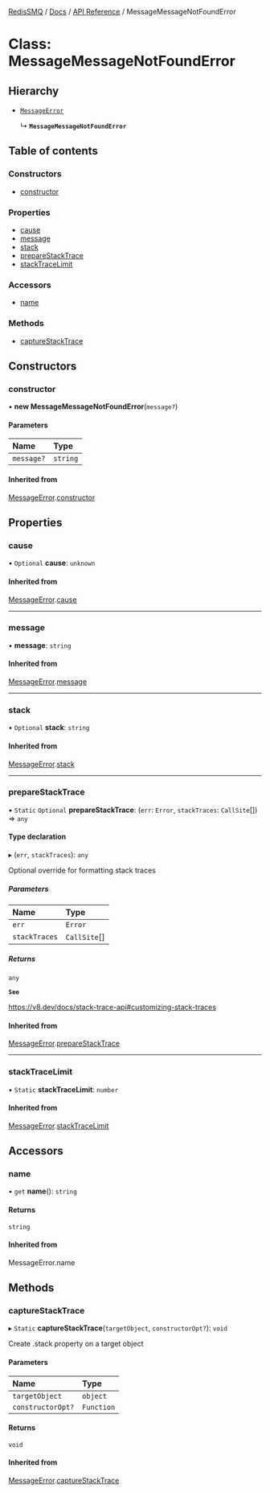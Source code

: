[RedisSMQ](../../../README.md) / [Docs](../../README.md) / [API Reference](../README.md) / MessageMessageNotFoundError

# Class: MessageMessageNotFoundError

## Hierarchy

- [`MessageError`](MessageError.md)

  ↳ **`MessageMessageNotFoundError`**

## Table of contents

### Constructors

- [constructor](MessageMessageNotFoundError.md#constructor)

### Properties

- [cause](MessageMessageNotFoundError.md#cause)
- [message](MessageMessageNotFoundError.md#message)
- [stack](MessageMessageNotFoundError.md#stack)
- [prepareStackTrace](MessageMessageNotFoundError.md#preparestacktrace)
- [stackTraceLimit](MessageMessageNotFoundError.md#stacktracelimit)

### Accessors

- [name](MessageMessageNotFoundError.md#name)

### Methods

- [captureStackTrace](MessageMessageNotFoundError.md#capturestacktrace)

## Constructors

### constructor

• **new MessageMessageNotFoundError**(`message?`)

#### Parameters

| Name | Type |
| :------ | :------ |
| `message?` | `string` |

#### Inherited from

[MessageError](MessageError.md).[constructor](MessageError.md#constructor)

## Properties

### cause

• `Optional` **cause**: `unknown`

#### Inherited from

[MessageError](MessageError.md).[cause](MessageError.md#cause)

___

### message

• **message**: `string`

#### Inherited from

[MessageError](MessageError.md).[message](MessageError.md#message)

___

### stack

• `Optional` **stack**: `string`

#### Inherited from

[MessageError](MessageError.md).[stack](MessageError.md#stack)

___

### prepareStackTrace

▪ `Static` `Optional` **prepareStackTrace**: (`err`: `Error`, `stackTraces`: `CallSite`[]) => `any`

#### Type declaration

▸ (`err`, `stackTraces`): `any`

Optional override for formatting stack traces

##### Parameters

| Name | Type |
| :------ | :------ |
| `err` | `Error` |
| `stackTraces` | `CallSite`[] |

##### Returns

`any`

**`See`**

https://v8.dev/docs/stack-trace-api#customizing-stack-traces

#### Inherited from

[MessageError](MessageError.md).[prepareStackTrace](MessageError.md#preparestacktrace)

___

### stackTraceLimit

▪ `Static` **stackTraceLimit**: `number`

#### Inherited from

[MessageError](MessageError.md).[stackTraceLimit](MessageError.md#stacktracelimit)

## Accessors

### name

• `get` **name**(): `string`

#### Returns

`string`

#### Inherited from

MessageError.name

## Methods

### captureStackTrace

▸ `Static` **captureStackTrace**(`targetObject`, `constructorOpt?`): `void`

Create .stack property on a target object

#### Parameters

| Name | Type |
| :------ | :------ |
| `targetObject` | `object` |
| `constructorOpt?` | `Function` |

#### Returns

`void`

#### Inherited from

[MessageError](MessageError.md).[captureStackTrace](MessageError.md#capturestacktrace)
